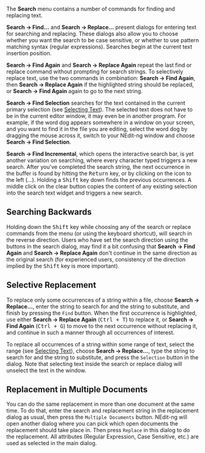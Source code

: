 
The **Search** menu contains a number of commands for finding and replacing
text.

**Search &rarr; Find...** and **Search &rarr; Replace...** present dialogs for 
entering text for searching and replacing. These dialogs also allow you to choose
whether you want the search to be case sensitive, or whether to use pattern 
matching syntax (regular expressions). Searches begin at the current text 
insertion position.

**Search &rarr; Find Again** and **Search &rarr; Replace Again** repeat the 
last find or replace command without prompting for search strings. 
To selectively replace text, use the two commands in combination: 
**Search &rarr; Find Again**, then **Search &rarr; Replace Again** if the
highlighted string should be replaced, or **Search &rarr; Find Again** again 
to go to the next string.

**Search &rarr; Find Selection** searches for the text contained in the current primary
selection (see [Selecting Text](02.md)). The selected text does not have to
be in the current editor window, it may even be in another program. For
example, if the word dog appears somewhere in a window on your screen,
and you want to find it in the file you are editing, select the word dog
by dragging the mouse across it, switch to your NEdit-ng window and
choose **Search &rarr; Find Selection**.

**Search &rarr; Find Incremental**, which opens the interactive search bar, is yet another
variation on searching, where every character typed triggers a new
search. After you've completed the search string, the next occurrence in
the buffer is found by hitting the <kbd>Return</kbd> key, or by clicking on the
icon to the left (...). Holding a <kbd>Shift</kbd> key down finds the
previous occurrences. A middle click on the clear button copies the
content of any existing selection into the search text widget and
triggers a new search.

## Searching Backwards

Holding down the <kbd>Shift</kbd> key while choosing any of the search or replace
commands from the menu (or using the keyboard shortcut), will search in
the reverse direction. Users who have set the search direction using the
buttons in the search dialog, may find it a bit confusing that **Search &rarr; Find Again** 
and **Search &rarr; Replace Again** don't continue in the same direction as the
original search (for experienced users, consistency of the direction
implied by the <kbd>Shift</kbd> key is more important).

## Selective Replacement

To replace only some occurrences of a string within a file, choose
**Search &rarr; Replace...**, enter the string to search for and the
string to substitute, and finish by pressing the `Find` button. When the
first occurrence is highlighted, use either **Search &rarr; Replace Again** (<kbd>Ctrl + T</kbd>) to
replace it, or **Search &rarr; Find Again** (<kbd>Ctrl + G</kbd>) to move to the next occurrence
without replacing it, and continue in such a manner through all
occurrences of interest.

To replace all occurrences of a string within some range of text, select
the range (see [Selecting Text](02.md)), choose **Search &rarr; Replace...**, 
type the string to search for and the string to substitute, and
press the `Selection` button in the dialog. Note that selecting text
inside the search or replace dialog will unselect the text in the window.

## Replacement in Multiple Documents

You can do the same replacement in more than one document at the same
time. To do that, enter the search and replacement string in the
replacement dialog as usual, then press the `Multiple Documents` button.
NEdit-ng will open another dialog where you can pick which open
documents the replacement should take place in. Then press `Replace` in
this dialog to do the replacement. All attributes (Regular Expression,
Case Sensitive, etc.) are used as selected in the main dialog.
